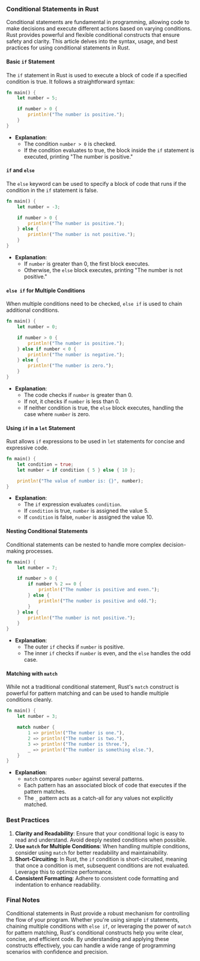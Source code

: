 ### Conditional Statements in Rust

Conditional statements are fundamental in programming, allowing code to make decisions and execute different actions based on varying conditions. Rust provides powerful and flexible conditional constructs that ensure safety and clarity. This article delves into the syntax, usage, and best practices for using conditional statements in Rust.

#### Basic `if` Statement

The `if` statement in Rust is used to execute a block of code if a specified condition is true. It follows a straightforward syntax:

```rust
fn main() {
    let number = 5;

    if number > 0 {
        println!("The number is positive.");
    }
}
```

- **Explanation**:
  - The condition `number > 0` is checked.
  - If the condition evaluates to true, the block inside the `if` statement is executed, printing "The number is positive."

#### `if` and `else`

The `else` keyword can be used to specify a block of code that runs if the condition in the `if` statement is false.

```rust
fn main() {
    let number = -3;

    if number > 0 {
        println!("The number is positive.");
    } else {
        println!("The number is not positive.");
    }
}
```

- **Explanation**:
  - If `number` is greater than 0, the first block executes.
  - Otherwise, the `else` block executes, printing "The number is not positive."

#### `else if` for Multiple Conditions

When multiple conditions need to be checked, `else if` is used to chain additional conditions.

```rust
fn main() {
    let number = 0;

    if number > 0 {
        println!("The number is positive.");
    } else if number < 0 {
        println!("The number is negative.");
    } else {
        println!("The number is zero.");
    }
}
```

- **Explanation**:
  - The code checks if `number` is greater than 0.
  - If not, it checks if `number` is less than 0.
  - If neither condition is true, the `else` block executes, handling the case where `number` is zero.

#### Using `if` in a `let` Statement

Rust allows `if` expressions to be used in `let` statements for concise and expressive code.

```rust
fn main() {
    let condition = true;
    let number = if condition { 5 } else { 10 };

    println!("The value of number is: {}", number);
}
```

- **Explanation**:
  - The `if` expression evaluates `condition`.
  - If `condition` is true, `number` is assigned the value 5.
  - If `condition` is false, `number` is assigned the value 10.

#### Nesting Conditional Statements

Conditional statements can be nested to handle more complex decision-making processes.

```rust
fn main() {
    let number = 7;

    if number > 0 {
        if number % 2 == 0 {
            println!("The number is positive and even.");
        } else {
            println!("The number is positive and odd.");
        }
    } else {
        println!("The number is not positive.");
    }
}
```

- **Explanation**:
  - The outer `if` checks if `number` is positive.
  - The inner `if` checks if `number` is even, and the `else` handles the odd case.

#### Matching with `match`

While not a traditional conditional statement, Rust's `match` construct is powerful for pattern matching and can be used to handle multiple conditions cleanly.

```rust
fn main() {
    let number = 3;

    match number {
        1 => println!("The number is one."),
        2 => println!("The number is two."),
        3 => println!("The number is three."),
        _ => println!("The number is something else."),
    }
}
```

- **Explanation**:
  - `match` compares `number` against several patterns.
  - Each pattern has an associated block of code that executes if the pattern matches.
  - The `_` pattern acts as a catch-all for any values not explicitly matched.

### Best Practices

1. **Clarity and Readability**: Ensure that your conditional logic is easy to read and understand. Avoid deeply nested conditions when possible.
2. **Use `match` for Multiple Conditions**: When handling multiple conditions, consider using `match` for better readability and maintainability.
3. **Short-Circuiting**: In Rust, the `if` condition is short-circuited, meaning that once a condition is met, subsequent conditions are not evaluated. Leverage this to optimize performance.
4. **Consistent Formatting**: Adhere to consistent code formatting and indentation to enhance readability.

### Final Notes

Conditional statements in Rust provide a robust mechanism for controlling the flow of your program. Whether you're using simple `if` statements, chaining multiple conditions with `else if`, or leveraging the power of `match` for pattern matching, Rust's conditional constructs help you write clear, concise, and efficient code. By understanding and applying these constructs effectively, you can handle a wide range of programming scenarios with confidence and precision.